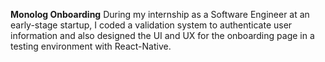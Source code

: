 **Monolog Onboarding**
During my internship as a Software Engineer at an early-stage startup, I coded a validation system to authenticate user information and also designed the UI and UX for the onboarding page in a testing environment with React-Native. 
